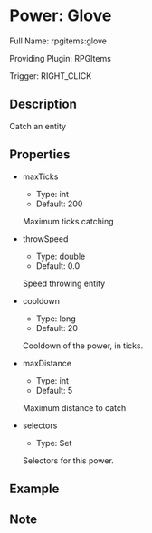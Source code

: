 # Power: Glove

<!-- This file is generated ingame by `/rpgitem gen-wiki`. -->
<!-- Please only edit between "beginCustomXXXX" and "endCustomXXXX".  -->
<!-- If you want to edit description of this power or property, -->
<!-- please edit corresponding section in "resources/lang/en_US.yml" -->

Full Name: rpgitems:glove

Providing Plugin: RPGItems

Trigger: RIGHT_CLICK

<!-- beginCustomHeader -->
<!-- endCustomHeader -->

## Description

Catch an entity
<!-- beginCustomDescription -->
<!-- endCustomDescription -->

## Properties

* maxTicks

  * Type: int
  * Default: 200

  Maximum ticks catching

* throwSpeed

  * Type: double
  * Default: 0.0

  Speed throwing entity

* cooldown

  * Type: long
  * Default: 20

  Cooldown of the power, in ticks.

* maxDistance

  * Type: int
  * Default: 5

  Maximum distance to catch

* selectors

  * Type: Set<String>

  Selectors for this power.


<!-- beginCustomProperties -->
<!-- endCustomProperties -->

## Example

<!-- beginCustomExample -->
<!-- endCustomExample -->

## Note

<!-- beginCustomNote -->
<!-- endCustomNote -->